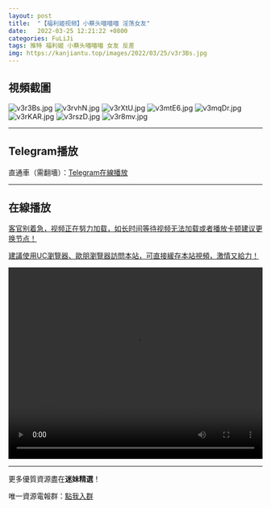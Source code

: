 ```yaml
---
layout: post
title:  "【福利姬视频】小蔡头喵喵喵 淫荡女友"
date:   2022-03-25 12:21:22 +0800
categories: FuLiJi
tags: 推特 福利姬 小蔡头喵喵喵 女友 反差
img: https://kanjiantu.top/images/2022/03/25/v3r3Bs.jpg
---
```



## 視頻截圖

![v3r3Bs.jpg](https://kanjiantu.top/images/2022/03/25/v3r3Bs.jpg)
![v3rvhN.jpg](https://kanjiantu.top/images/2022/03/25/v3rvhN.jpg)
![v3rXtU.jpg](https://kanjiantu.top/images/2022/03/25/v3rXtU.jpg)
![v3mtE6.jpg](https://kanjiantu.top/images/2022/03/25/v3mtE6.jpg)
![v3mqDr.jpg](https://kanjiantu.top/images/2022/03/25/v3mqDr.jpg)
![v3rKAR.jpg](https://kanjiantu.top/images/2022/03/25/v3rKAR.jpg)
![v3rszD.jpg](https://kanjiantu.top/images/2022/03/25/v3rszD.jpg)
![v3r8mv.jpg](https://kanjiantu.top/images/2022/03/25/v3r8mv.jpg)

* * *
## Telegram播放

直通車（需翻墻）：[Telegram在線播放](https://t.me/mimeijingxuan/294)

* * *
## 在線播放
<u>客官别着急，视频正在努力加载，如长时间等待视频无法加载或者播放卡顿建议更换节点！</u>

<u>建議使用UC瀏覽器、歐朋瀏覽器訪問本站，可直接緩存本站視頻，激情又給力！</u>
<center><video src="https://cdn.publer.io/uploads/videos/6247eb87db279731bbdeaf63/eac574143825eaa3c110ddebdca46e03.mp4" width="100%" height="380px" controls="controls"></video></center>


* * *
更多優質資源盡在**迷妹精選**！

唯一資源電報群：[點我入群](https://t.me/mimeijingxuan)


